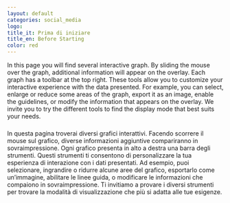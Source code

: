 ```yaml
---
layout: default
categories: social_media
logo:
title_it: Prima di iniziare
title_en: Before Starting
color: red
---
```


<div class="en">
  <p>
    In this page you will find several interactive graph. By sliding the mouse over the graph, additional information will appear on the overlay. Each graph has a toolbar at the top right. These tools allow you to customize your interactive experience with the data presented. For example, you can select, enlarge or reduce some areas of the graph, export it as an image, enable the guidelines, or modify the information that appears on the overlay. We invite you to try the different tools to find the display mode that best suits your needs.
  </p>
</div>

<div class="it">
  <h3></h3>
  <p>
    In questa pagina troverai diversi grafici interattivi. Facendo scorrere il mouse sul grafico, diverse informazioni aggiuntive compariranno in sovraimpressione. Ogni grafico presenta in alto a destra una barra degli strumenti. Questi strumenti ti consentono di personalizzare la tua esperienza di interazione con i dati presentati. Ad esempio, puoi selezionare, ingrandire o ridurre alcune aree del grafico, esportarlo come un’immagine, abilitare le linee guida, o modificare le informazioni che compaiono in sovraimpressione. Ti invitiamo a provare i diversi strumenti per trovare la modalità di visualizzazione che più si adatta alle tue esigenze.
  </p>
</div>

